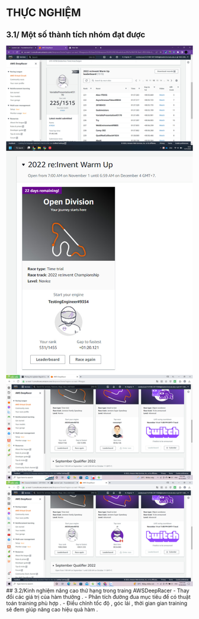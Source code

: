 # THỰC NGHIỆM
## 3.1/ Một số thành tích nhóm  đạt được 

<img src="img/225.jpg">
<img src="img/531.jpg">
<img src="img/1022.jpg">
<img src="img/1085.jpg">
## 3.2/Kinh nghiệm nâng cao thứ hạng trong traing AWSDeepRacer 
- Thay đổi các giá trị của hàm  thưởng .
- Phân tích đường đua mục tiêu để có  thuật toán training phù hợp .
- Điều chỉnh tốc độ , góc lái ,  thời gian gian training sẽ đem giúp nâng cao  hiệu quả hàm .